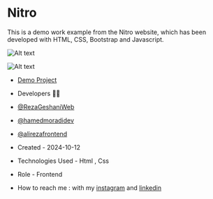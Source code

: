 # Nitro
This is a demo work example from the Nitro website, which has been developed with HTML, CSS, Bootstrap and Javascript.

![Alt text](https://github.com/user-attachments/assets/9dc039f0-e920-4f04-933b-c41065bf8f3d)


![Alt text](https://github.com/user-attachments/assets/3fef6fa2-5ff2-44dc-ac16-f83388debc9f)


- [Demo Project](https://rezageshaniweb.github.io/AvadaVeganStore/)

- Developers 👨‍💻
- [@RezaGeshaniWeb](https://github.com/RezaGeshaniWeb)
- [@hamedmoradidev](https://github.com/hamedmoradidev)
- [@alirezafrontend](https://github.com/alirezafrontend)

- Created - 2024-10-12

- Technologies Used - Html , Css

- Role - Frontend

- How to reach me : with my [instagram](https://www.instagram.com/rezageshani_web) and [linkedin](http://www.linkedin.com/in/reza-geshani-web)
